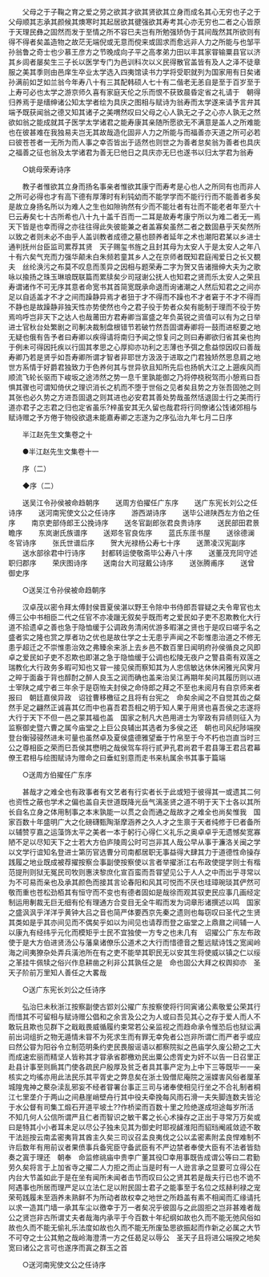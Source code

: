 <!-- { "loadSidebar": true } -->
　　父母之于子鞠之育之爱之劳之欲其才欲其贤欲其立身而成名其心无穷也子之于父母顺其志承其颜候其燠寒时其起居欲其徤强欲其寿考其心亦无穷也二者之心皆原于天理民彝之固然而发于至情之所不容巳夫岂有所勉强矫伪于其间哉然其所欲则有得不得者矣盖造物之故茫无端倪或无意而傥来或固求而愈远非人力之所能与也邹平孙翁鲁之奇士也少慕王彦方之节晚成向子平之高孝弟力田以丰其家甞输粟县官以济其乡闾者屡矣生三子长以医学专门为邑训科次以义民得散官盖皆有及人之泽不徒章服之美其季则由邑庠生卒业太学选入四夷馆读书力学将受职就列为国家用有日矣诸孙满前如芝如兰翁今年寿八十有三其配韩硕人七十有二偕老无恙自是至于百岁至于上寿可必也太学之游京师久喜有家庭天伦之乐而恨不获致晨昏定省之礼请于　朝得归养焉于是缙绅诸公知太学者绘为具庆之图相与赋诗为翁寿而太学遂来请予言弁其端予既获闻翁之德又知其诸子之美喟然叹曰父母之心人孰无之子之心亦人孰无之然欲如翁之能成就其子医学太学诸君之能寿康其亲随所愿欲无不满意是盖人之所难能也在彼甚难在我独易夫岂无其故哉造化固非人力之所能与而福善亦天道之所可必若曰彼苍苍者一无所为而人事之幸否皆出于适然也则世之为善者怠矣翁为善者也具庆之福善之征也翁及太学诸君为善无巳他日之具庆亦无巳也遂书以归太学君为翁寿 

　　○姚母荣寿诗序 

　　教子者惟欲其立身而扬名事亲者惟欲其康宁而寿考是心也人之所同有也而非人之所可必得也才有高下德有厚薄时有利钝幼而不能学学而不能行行而不能善者多矣是故立身扬名所以为难人之生也如隙驹然有少而不能壮者有壮而不能老者年至六十巳云寿矣七十古所希也八十九十盖千百而一二耳是故寿考康宁所以为难二者无一焉天下皆是也幸而得之亦往往得此失彼能兼之者盖寡矣虽然二者之数固悬乎天矣然所以致之者则未必不由乎人盖训教者成德之墓也颐养者延年之术也潮阳君某以乡进士通判抚州台臣监司累荐其贤　天子赐玺书旌之且封其母为太安人于是太安人之年八十有六矣气充而力强华颠未白朱频若童其乡人之在京师者既知君庭闱爱日之长又覩夫　丝纶涣污之布莫不叹息而羡异之因相与题荣寿二字为贺又告诸搢绅大夫为之歌咏以揄扬之珠玉琳琅既联篇而累牍矣少司冦谢公抚人也知君之贤而乐太安人之荣且寿谓诸作不可无序其意者命宽书其首简宽既承命退而询诸潮之人然后知君之之间亦足以自适盖才不才之间而躁静异焉才者狃于才不得而不躁也不才者窘于不才不得而不静也是故躁静非独天性亦势使然也今之君子役于势者众矣有能制于理而不役于势焉呜呼岂非天下之达人也哉莆田方君寿卿当富盛之年负英锐之资值可以有为之日举进士官秋台处繁剧之司剸决裁制盘根错节若破竹然吾固谓寿卿将一鼓而进枢要之地无疑也俄有告予者曰寿卿以疾得请将南归予闻之惊复问之则曰寿卿欲归省其亲也拘于例未可得因托疾以行固其孝思之心厚抑亦功利之志薄也予弭之愈益惊因叹曰善哉寿卿乃若是贤乎如吾寿卿所谓才智者非耶世方汲汲于进取之门君独矫然思息肩之地世方系情于好爵君独致力于色养何其与世异欤且知所先后也扬帆大江之上遡疾风而顺流飞轮长驱而下峻坂之途沛然之势一息千里孰能御之乃将停桡税驾而小憩焉曰吾惧其骤也可谓知倚伏之理识消长之机而不堕于世俗之见者矣且势之方张吾固弛之则其张也必久势之方进吾固退之则其进也必安君其善处势哉虽然恬退固士行之美而行道亦君子之志君之归也定省虽乐?梓虽安其无久留也哉君将行同僚诸公饯诸郊相与赋诗赠之予方倦于物役欲退未能嘉寿卿之志遂为之序弘治九年七月二日序 

　　半江赵先生文集卷之十 

　　●半江赵先生文集卷十一 

　　序（二） 

　　◆序（二） 

　　送吴江令孙侯被命趋朝序 
　　送周方伯擢任广东序 
　　送广东宪长刘公之任诗序 
　　送河南宪使文公之任诗序 
　　游西湖诗序 
　　送毕公进陕西左方伯之任序 
　　南京吏部侍郎王公挽诗序 
　　送冬官副郎张君良贵诗序 
　　送民部田君景瞻序 
　　东岚谢氏族谱序 
　　送郑冬官良佐序 
　　蓝氏东厓书屋 
　　送徐德澜冬官诗序 
　　张氏世谱后序 
　　贺大光禄杨公寿七十序 
　　送萧凌汉宪副序 
　　送水部徐君中行诗序 
　　封都转运使敬斋毕公寿八十序 
　　送董茂充同守述职归郡序 
　　荣庆图诗序 
　　送南台大司冦戴公诗序 
　　送张腾甫序 
　　送曾御史序 

　　○送吴江令孙侯被命趋朝序 

　　汉卓茂以密令拜太傅封侯晋夏侯湛以野王令除中书侍郎吾甞疑之夫令卑官也太傅三公中书相臣二代之任官不亦凌躐无叙矣乎既而考之爱民如子吏不忍欺教化大行道不拾遗卓之善也急于隐恤缓于公调政务清闲优游多暇湛之贤也于是叹曰嗟乎名之盛者实之隆也赏之厚者功之优也是故仕学之士无患乎声闻之不彰惟患治道之不修无患乎超迁之不崇惟患治效之弗臻余来浙上去乡邑不数百里日闻明府孙侯循良之风即卓之爱民如子吏不忍欺也即湛之急于隐恤缓于公调也松陵无夜户之警县斋有双莲之瑞教化大行政务多暇可知也又甞一接见侯而察知其为人忠信敏达休休闲雅光风霁月之晬于面盎于背也醇酎之醉人良玉之润而确也盖来治吴江再期年矣问其履历则以进士宰陕之咸宁者三年余于是窃恠夫封侯之命侍郎之拜之不至也未阅月有自京师来者报曰　朝廷嘉侯异政　诏铨曹移檄征之且将有台宪之　命矣余闻之不自觉其齿之粲然手足之翩然正诚喜其亿而中也喜吾君吾相之明于知人果于用贤也喜吾侯之志遂将大行于天下不但一邑之蒙其福也盖　国家之制凡大邑用进士为宰政有异绩则征入为监察御史暨六曹之属今庙堂之上巨公良辅出其选者为多侯之还　朝也司风纪陟端揆登台衡骎骎然进未可量也虽然卓及夏侯盛德雅望垂于竹帛至于今不朽也岂直当时三公之尊相臣之荣而巳吾侯其懋明之哉侯驾车将行贰尹孔君尚君千君县簿王君吕君幕僚王君相与绘图赋诗为赠命之曰垂虹别意而走书来杭属余书其事于篇端 

　　○送周方伯擢任广东序 

　　甚哉才之难全也有政事者有文艺者有行实者长于此或短于彼得其一或遗其二何也资性之蔽也学术之偏也盖自夫世道既降光岳气漓圣贤之道不明于天下士各以其所长自名立身之体用制事之本末孰能一以贯之会而通之哉故才之难全也尚矣惟我　国家百数十年盛明广大之化磅礴甄陶渐摩涵养之久人才之生禀于天者纯修于巳者备所以辅赞亨嘉之运藻饰太平之美者一本于躬行心得仁义礼乐之奥卓卓乎无遗憾矣宽寡陋不足以尽知天下之士若大方伯庐陵周公时可岂非其人哉公早从事于濂洛关闽之学以文学行谊知名登进士第历官选曹分司南都居职无事益得大肆其力于道德性命操存践履之地业既成被荐擢按察佥事副使按察使以言者举擢浙江右布政使提学则士有楷范提刑则狱无冤民司牧则惠浃黎庶化宣百蛮而吾甞望见公于人人之中而出乎寻常以为不可易而亲也及承其颜色而接其言论春阳和风其可悦而不厌也珪璋琬琰其俨然可敬而重也苍松劲栢其有恒守而不变也有德者固如是哉徐而观其驭吏民应事几画经定制运用剸裁无巨无细有伦有理通方合变目无全牛暇而发为词章形诸撰述以鸣　国家之盛沨沨乎洋洋乎黄钟大吕之音也简严体要西京先秦之遗则也每窃叹曰圣代之生贤其类如是乎其亦间见而不偶矣乎如以为间见也请荐而登之庙堂之上鼎鼐之间辅一人以康九有经纬乎元化而模矩乎士民不宜独使一方专之也未几有　诏擢公广东左布政使于是大方伯进贤汤公与藩臬诸僚乐公道术之大行而惜德音之蹔远赋诗饯之宽闻岭海之间夷獠杂处弄兵潢池所在有之吏不能举其职民无以安其生将使威以镇之仁以绥之革挂牛佩犊之俗兴作息耕凿之利非公其孰任之是　命也固公大拜之权舆抑亦　圣天子阶前万里知人善任之大畧哉 

　　○送广东宪长刘公之任诗序 

　　弘治巳未秋浙江按察副使古郢刘公擢广东按察使将行同寅诸公素敬爱公荣其行而惜其不可留相与赋诗赠公倡和之余言及公之为人或曰吾见其心之存于爱人而人不敢玩且欺也见群下之戢戢畏威循履约束常若公亲监视之而趋命承令惟恐后也狱讼满前出词组折之物无遁情未甞不为死求生而有罪无幸免者公岂非所谓仁而严者乎或应曰然公甞为阳谷令立制范明条约吏民畏服谣语以都察院拟之邑庙学久废公刱之工大而成速宏丽而精坚人皆称其才甞承省郡檄劝民出粟公虑胥史为奸不以告一日召里正赴县计事至则扄其门使各疏民户殷厚及贫乏者具其事产定为上中下三等既毕一一亲核实之均徭亦用此法民乐其平胥史之弊息矣在浙土毁僧尼庵院之滛媟害风俗者厘革城隍鬼神之藂杂渎乱邪妄不经者甞署台事正三司与诸奉使相见行坐之不合礼制者桐江七里垄介于两山之间悬崖峭壁舟行其中役夫牵挽每风雨石滑一夫失脚连数夫皆沦于水公督有司集工煅石开道平坡土??作桥梁而百数十里之险绝遂成坦途每岁所活不知几何人公信所谓严且仁者而智识之敏干畧之长心术操存之正出于寻常万万矣或曰是特其小小者耳未足以尽公子独未见其为御史时耶视鹾淮阳而貂珰阉戚敛迹不敢干法廵按云南孟密夷背其酋主久矣三司议召孟良夷伐之公以孟密素附孟良悍难制不许后数年有用前议者果偾事兵备宪臣守备武臣有不严边禁者奉使大臣有不法者皆劾奏之寘于理还　朝奉　命监修祧庙中贵李广董其役□幸用事既告成谓公等曰二君勤劳久矣将言于上加省寺之擢二人力拒之而止当是时有一人逊言承之显要可立得公在内台大节盖如此于是在坐有闻所未闻者击节而叹曰公之贤其若是哉夫行已也不诡不阿遇事也所居而理严足以立法仁足以附民固士君子之能事至于名位之炫赫利禄之宠荣苟践履未至涵养未熟鲜不为所动者故权幸之地世之所趋盖有素不相闻而汇缘请托以求一造其门墙一承其车尘以徼幸于万一者矣况乎彼固与之此固拒之岂非甚难者哉公之贤岂非古所谓丈夫者哉海内承平于今百数十年纪纲如故也久而不能无弛风俗如故也久而不能无偷礼乐法度如故也久而不能无所废坠思欲振起而作新之必属之大节不可夺之士公其勉之哉岭海澄清一方之任曷足以辱公　圣天子且将进公端揆之地矣宽曰诸公之言可也遂序而寘之群玉之首 

　　○送河南宪使文公之任诗序 

